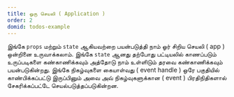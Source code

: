 ```yaml
---
title: ஒரு செயலி ( Application )
order: 2
domid: todos-example
---
```


இங்கே `props` மற்றும் `state` ஆகியவற்றை பயன்படுத்தி நாம் ஓர் சிறிய செயலி  ( app ) ஒன்றினை உருவாக்கலாம். இங்கே `state` ஆனது தற்போது பட்டியலில் காணப்படும் உருப்படிகளை கண்காணிக்கவும் அத்தோடு நாம் உள்ளிடும் தரவை கண்காணிக்கவும் பயன்படுகின்றது. இங்கே நிகழ்வுகளை கையாள்வது ( event handle ) ஒரே பகுதியில் காண்பிக்கப்பட்டு இருப்பினும் அவை அவ் நிகழ்வுகளுக்கான ( event ) பிரதிநிதிகளால் சேகரிக்கப்பட்டே செயல்படுத்தப்படுகின்றன.
